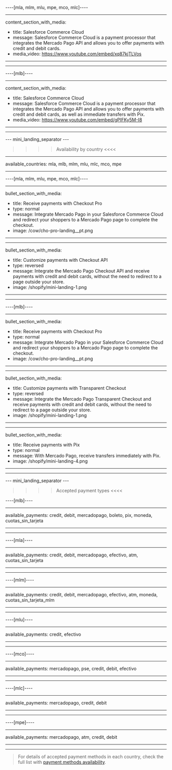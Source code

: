 ----[mla, mlm, mlu, mpe, mco, mlc]----

---
content_section_with_media: 
 - title: Salesforce Commerce Cloud
 - message: Salesforce Commerce Cloud is a payment processor that integrates the Mercado Pago API and allows you to offer payments with credit and debit cards. 
 - media_video: https://www.youtube.com/embed/xq87kjTLVos
---

------------

----[mlb]----

---
content_section_with_media: 
 - title: Salesforce Commerce Cloud
 - message: Salesforce Commerce Cloud is a payment processor that integrates the Mercado Pago API and allows you to offer payments with credit and debit cards, as well as immediate transfers with Pix. 
 - media_video: https://www.youtube.com/embed/gPIFKy5M-I8
---

------------

--- mini_landing_separator ---

>>>> Availability by country <<<<
---
available_countries: mla, mlb, mlm, mlu, mlc, mco, mpe

---

----[mla, mlm, mlu, mpe, mco, mlc]----

---
bullet_section_with_media: 
 - title: Receive payments with Checkout Pro
 - type: normal
 - message: Integrate Mercado Pago in your Salesforce Commerce Cloud and redirect your shoppers to a Mercado Pago page to complete the checkout.
 - image: /cow/cho-pro-landing__pt.png
---

---
bullet_section_with_media: 
 - title: Customize payments with Checkout API
 - type: reversed
 - message: Integrate the Mercado Pago Checkout API and receive payments with credit and debit cards, without the need to redirect to a page outside your store.
 - image: /shopify/mini-landing-1.png
---

------------

----[mlb]----

---
bullet_section_with_media: 
 - title: Receive payments with Checkout Pro
 - type: normal
 - message: Integrate Mercado Pago in your Salesforce Commerce Cloud and redirect your shoppers to a Mercado Pago page to complete the checkout.
 - image: /cow/cho-pro-landing__pt.png
---

---
bullet_section_with_media: 
 - title: Customize payments with Transparent Checkout
 - type: reversed
 - message: Integrate the Mercado Pago Transparent Checkout and receive payments with credit and debit cards, without the need to redirect to a page outside your store.
 - image: /shopify/mini-landing-1.png
---

---
bullet_section_with_media: 
 - title: Receive payments with Pix
 - type: normal
 - message: With Mercado Pago, receive transfers immediately with Pix.
 - image: /shopify/mini-landing-4.png
---

------------

--- mini_landing_separator ---


>>>> Accepted payment types <<<<


----[mlb]----

---
available_payments: credit, debit, mercadopago, boleto, pix, moneda, cuotas_sin_tarjeta

---
------------

----[mla]---- 

---
available_payments: credit, debit, mercadopago, efectivo, atm, cuotas_sin_tarjeta

----
------------

----[mlm]---- 

---
available_payments: credit, debit, mercadopago, efectivo, atm, moneda, cuotas_sin_tarjeta_mlm

----
------------

----[mlu]---- 

---
available_payments: credit, efectivo

----
------------

----[mco]---- 

---
available_payments: mercadopago, pse, credit, debit, efectivo

----
------------

----[mlc]---- 

---
available_payments: mercadopago, credit, debit

----
------------

----[mpe]---- 

---
available_payments: mercadopago, atm, credit, debit

----
------------
> For details of accepted payment methods in each country, check the full list with [payment methods availability](/developers/en/docs/sales-processing/payment-methods).